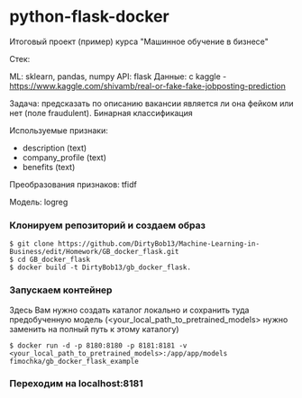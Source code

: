 # python-flask-docker
Итоговый проект (пример) курса "Машинное обучение в бизнесе"

Стек:

ML: sklearn, pandas, numpy
API: flask
Данные: с kaggle - https://www.kaggle.com/shivamb/real-or-fake-fake-jobposting-prediction

Задача: предсказать по описанию вакансии является ли она фейком или нет (поле fraudulent). Бинарная классификация

Используемые признаки:

- description (text)
- company_profile (text)
- benefits (text)

Преобразования признаков: tfidf

Модель: logreg

### Клонируем репозиторий и создаем образ
```
$ git clone https://github.com/DirtyBob13/Machine-Learning-in-Business/edit/Homework/GB_docker_flask.git
$ cd GB_docker_flask
$ docker build -t DirtyBob13/gb_docker_flask.
```

### Запускаем контейнер

Здесь Вам нужно создать каталог локально и сохранить туда предобученную модель (<your_local_path_to_pretrained_models> нужно заменить на полный путь к этому каталогу)
```
$ docker run -d -p 8180:8180 -p 8181:8181 -v <your_local_path_to_pretrained_models>:/app/app/models fimochka/gb_docker_flask_example
```

### Переходим на localhost:8181
